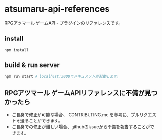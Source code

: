 # atsumaru-api-references

RPGアツマール ゲームAPI・プラグインのリファレンスです。

## install

```sh
npm install
```

## build & run server

```sh
npm run start # localhost:3000でドキュメントが起動します。
```

## RPGアツマール ゲームAPIリファレンスに不備が見つかったら

- ご自身で修正が可能な場合、 CONTRIBUTING.md を参考に、プルリクエストを送ることができます。
- ご自身での修正が難しい場合、githubのissueから不備を報告することができます。
